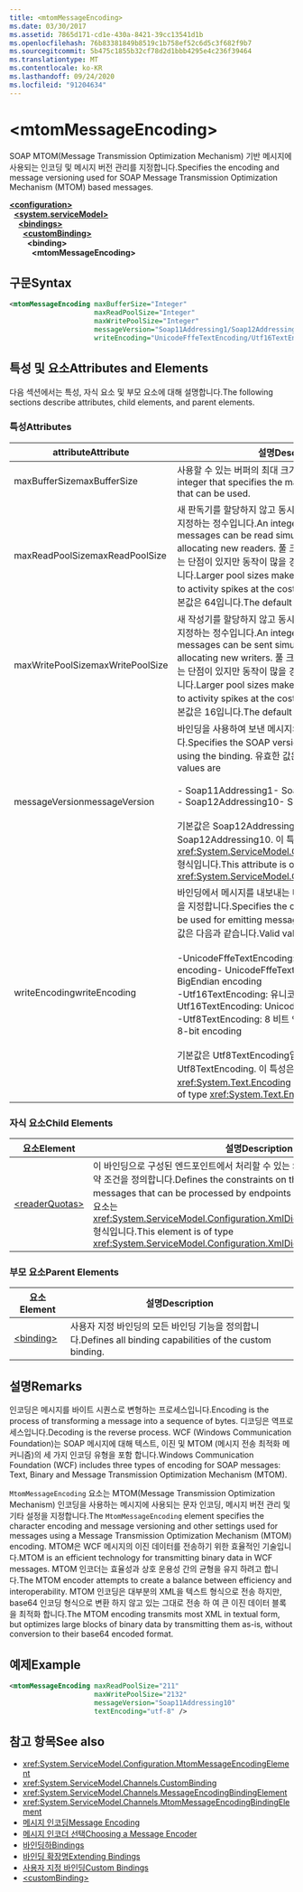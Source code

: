 ```yaml
---
title: <mtomMessageEncoding>
ms.date: 03/30/2017
ms.assetid: 7865d171-cd1e-430a-8421-39cc13541d1b
ms.openlocfilehash: 76b83381849b8519c1b758ef52c6d5c3f682f9b7
ms.sourcegitcommit: 5b475c1855b32cf78d2d1bbb4295e4c236f39464
ms.translationtype: MT
ms.contentlocale: ko-KR
ms.lasthandoff: 09/24/2020
ms.locfileid: "91204634"
---
```

# \<mtomMessageEncoding>

<span data-ttu-id="5db0d-101">SOAP MTOM(Message Transmission Optimization Mechanism) 기반 메시지에 사용되는 인코딩 및 메시지 버전 관리를 지정합니다.</span><span class="sxs-lookup"><span data-stu-id="5db0d-101">Specifies the encoding and message versioning used for SOAP Message Transmission Optimization Mechanism (MTOM) based messages.</span></span>  
  
[**\<configuration>**](../configuration-element.md)\
&nbsp;&nbsp;[**\<system.serviceModel>**](system-servicemodel.md)\
&nbsp;&nbsp;&nbsp;&nbsp;[**\<bindings>**](bindings.md)\
&nbsp;&nbsp;&nbsp;&nbsp;&nbsp;&nbsp;[**\<customBinding>**](custombinding.md)\
&nbsp;&nbsp;&nbsp;&nbsp;&nbsp;&nbsp;&nbsp;&nbsp;**\<binding>**\
&nbsp;&nbsp;&nbsp;&nbsp;&nbsp;&nbsp;&nbsp;&nbsp;&nbsp;&nbsp;**\<mtomMessageEncoding>**  
  
## <a name="syntax"></a><span data-ttu-id="5db0d-102">구문</span><span class="sxs-lookup"><span data-stu-id="5db0d-102">Syntax</span></span>  
  
```xml  
<mtomMessageEncoding maxBufferSize="Integer"
                     maxReadPoolSize="Integer"
                     maxWritePoolSize="Integer"
                     messageVersion="Soap11Addressing1/Soap12Addressing10"
                     writeEncoding="UnicodeFffeTextEncoding/Utf16TextEncoding/Utf8TextEncoding" />
```  
  
## <a name="attributes-and-elements"></a><span data-ttu-id="5db0d-103">특성 및 요소</span><span class="sxs-lookup"><span data-stu-id="5db0d-103">Attributes and Elements</span></span>  

 <span data-ttu-id="5db0d-104">다음 섹션에서는 특성, 자식 요소 및 부모 요소에 대해 설명합니다.</span><span class="sxs-lookup"><span data-stu-id="5db0d-104">The following sections describe attributes, child elements, and parent elements.</span></span>  
  
### <a name="attributes"></a><span data-ttu-id="5db0d-105">특성</span><span class="sxs-lookup"><span data-stu-id="5db0d-105">Attributes</span></span>  
  
|<span data-ttu-id="5db0d-106">attribute</span><span class="sxs-lookup"><span data-stu-id="5db0d-106">Attribute</span></span>|<span data-ttu-id="5db0d-107">설명</span><span class="sxs-lookup"><span data-stu-id="5db0d-107">Description</span></span>|  
|---------------|-----------------|  
|<span data-ttu-id="5db0d-108">maxBufferSize</span><span class="sxs-lookup"><span data-stu-id="5db0d-108">maxBufferSize</span></span>|<span data-ttu-id="5db0d-109">사용할 수 있는 버퍼의 최대 크기를 지정하는 정수입니다.</span><span class="sxs-lookup"><span data-stu-id="5db0d-109">An integer that specifies the maximum size of the buffer that can be used.</span></span>|  
|<span data-ttu-id="5db0d-110">maxReadPoolSize</span><span class="sxs-lookup"><span data-stu-id="5db0d-110">maxReadPoolSize</span></span>|<span data-ttu-id="5db0d-111">새 판독기를 할당하지 않고 동시에 읽을 수 있는 메시지 수를 지정하는 정수입니다.</span><span class="sxs-lookup"><span data-stu-id="5db0d-111">An integer that specifies how many messages can be read simultaneously without allocating new readers.</span></span> <span data-ttu-id="5db0d-112">풀 크기가 커지면 작업 집합이 커지는 단점이 있지만 동작이 많을 경우의 시스템 안정성이 높아집니다.</span><span class="sxs-lookup"><span data-stu-id="5db0d-112">Larger pool sizes make the system more tolerant to activity spikes at the cost of a larger working set.</span></span> <span data-ttu-id="5db0d-113">기본값은 64입니다.</span><span class="sxs-lookup"><span data-stu-id="5db0d-113">The default is 64.</span></span>|  
|<span data-ttu-id="5db0d-114">maxWritePoolSize</span><span class="sxs-lookup"><span data-stu-id="5db0d-114">maxWritePoolSize</span></span>|<span data-ttu-id="5db0d-115">새 작성기를 할당하지 않고 동시에 보낼 수 있는 메시지 수를 지정하는 정수입니다.</span><span class="sxs-lookup"><span data-stu-id="5db0d-115">An integer that specifies how many messages can be sent simultaneously without allocating new writers.</span></span> <span data-ttu-id="5db0d-116">풀 크기가 커지면 작업 집합이 커지는 단점이 있지만 동작이 많을 경우의 시스템 안정성이 높아집니다.</span><span class="sxs-lookup"><span data-stu-id="5db0d-116">Larger pool sizes make the system more tolerant to activity spikes at the cost of a larger working set.</span></span> <span data-ttu-id="5db0d-117">기본값은 16입니다.</span><span class="sxs-lookup"><span data-stu-id="5db0d-117">The default is 16.</span></span>|  
|<span data-ttu-id="5db0d-118">messageVersion</span><span class="sxs-lookup"><span data-stu-id="5db0d-118">messageVersion</span></span>|<span data-ttu-id="5db0d-119">바인딩을 사용하여 보낸 메시지의 SOAP 버전을 지정합니다.</span><span class="sxs-lookup"><span data-stu-id="5db0d-119">Specifies the SOAP version of the messages sent using the binding.</span></span> <span data-ttu-id="5db0d-120">유효한 값은 다음과 같습니다.</span><span class="sxs-lookup"><span data-stu-id="5db0d-120">Valid values are</span></span><br /><br /> <span data-ttu-id="5db0d-121">- Soap11Addressing1</span><span class="sxs-lookup"><span data-stu-id="5db0d-121">-   Soap11Addressing1</span></span><br /><span data-ttu-id="5db0d-122">- Soap12Addressing10</span><span class="sxs-lookup"><span data-stu-id="5db0d-122">-   Soap12Addressing10</span></span><br /><br /> <span data-ttu-id="5db0d-123">기본값은 Soap12Addressing10입니다.</span><span class="sxs-lookup"><span data-stu-id="5db0d-123">The default is Soap12Addressing10.</span></span> <span data-ttu-id="5db0d-124">이 특성은 <xref:System.ServiceModel.Channels.MessageVersion> 형식입니다.</span><span class="sxs-lookup"><span data-stu-id="5db0d-124">This attribute is of type <xref:System.ServiceModel.Channels.MessageVersion>.</span></span>|  
|<span data-ttu-id="5db0d-125">writeEncoding</span><span class="sxs-lookup"><span data-stu-id="5db0d-125">writeEncoding</span></span>|<span data-ttu-id="5db0d-126">바인딩에서 메시지를 내보내는 데 사용되는 문자 집합 인코딩을 지정합니다.</span><span class="sxs-lookup"><span data-stu-id="5db0d-126">Specifies the character set encoding to be used for emitting messages on the binding.</span></span> <span data-ttu-id="5db0d-127">유효한 값은 다음과 같습니다.</span><span class="sxs-lookup"><span data-stu-id="5db0d-127">Valid values are</span></span><br /><br /> <span data-ttu-id="5db0d-128">-UnicodeFffeTextEncoding: Unicode 이상 Endian encoding</span><span class="sxs-lookup"><span data-stu-id="5db0d-128">-   UnicodeFffeTextEncoding: Unicode BigEndian encoding</span></span><br /><span data-ttu-id="5db0d-129">-Utf16TextEncoding: 유니코드 인코딩</span><span class="sxs-lookup"><span data-stu-id="5db0d-129">-   Utf16TextEncoding: Unicode encoding</span></span><br /><span data-ttu-id="5db0d-130">-Utf8TextEncoding: 8 비트 인코딩</span><span class="sxs-lookup"><span data-stu-id="5db0d-130">-   Utf8TextEncoding: 8-bit encoding</span></span><br /><br /> <span data-ttu-id="5db0d-131">기본값은 Utf8TextEncoding입니다.</span><span class="sxs-lookup"><span data-stu-id="5db0d-131">The default is Utf8TextEncoding.</span></span> <span data-ttu-id="5db0d-132">이 특성은 <xref:System.Text.Encoding> 형식입니다.</span><span class="sxs-lookup"><span data-stu-id="5db0d-132">This attribute is of type <xref:System.Text.Encoding>.</span></span>|  
  
### <a name="child-elements"></a><span data-ttu-id="5db0d-133">자식 요소</span><span class="sxs-lookup"><span data-stu-id="5db0d-133">Child Elements</span></span>  
  
|<span data-ttu-id="5db0d-134">요소</span><span class="sxs-lookup"><span data-stu-id="5db0d-134">Element</span></span>|<span data-ttu-id="5db0d-135">설명</span><span class="sxs-lookup"><span data-stu-id="5db0d-135">Description</span></span>|  
|-------------|-----------------|  
|[\<readerQuotas>](/previous-versions/dotnet/netframework-4.0/ms731325(v=vs.100))|<span data-ttu-id="5db0d-136">이 바인딩으로 구성된 엔드포인트에서 처리할 수 있는 SOAP 메시지의 복잡성에 대한 제약 조건을 정의합니다.</span><span class="sxs-lookup"><span data-stu-id="5db0d-136">Defines the constraints on the complexity of SOAP messages that can be processed by endpoints configured with this binding.</span></span> <span data-ttu-id="5db0d-137">이 요소는 <xref:System.ServiceModel.Configuration.XmlDictionaryReaderQuotasElement> 형식입니다.</span><span class="sxs-lookup"><span data-stu-id="5db0d-137">This element is of type <xref:System.ServiceModel.Configuration.XmlDictionaryReaderQuotasElement>.</span></span>|  
  
### <a name="parent-elements"></a><span data-ttu-id="5db0d-138">부모 요소</span><span class="sxs-lookup"><span data-stu-id="5db0d-138">Parent Elements</span></span>  
  
|<span data-ttu-id="5db0d-139">요소</span><span class="sxs-lookup"><span data-stu-id="5db0d-139">Element</span></span>|<span data-ttu-id="5db0d-140">설명</span><span class="sxs-lookup"><span data-stu-id="5db0d-140">Description</span></span>|  
|-------------|-----------------|  
|[\<binding>](bindings.md)|<span data-ttu-id="5db0d-141">사용자 지정 바인딩의 모든 바인딩 기능을 정의합니다.</span><span class="sxs-lookup"><span data-stu-id="5db0d-141">Defines all binding capabilities of the custom binding.</span></span>|  
  
## <a name="remarks"></a><span data-ttu-id="5db0d-142">설명</span><span class="sxs-lookup"><span data-stu-id="5db0d-142">Remarks</span></span>  

 <span data-ttu-id="5db0d-143">인코딩은 메시지를 바이트 시퀀스로 변형하는 프로세스입니다.</span><span class="sxs-lookup"><span data-stu-id="5db0d-143">Encoding is the process of transforming a message into a sequence of bytes.</span></span> <span data-ttu-id="5db0d-144">디코딩은 역프로세스입니다.</span><span class="sxs-lookup"><span data-stu-id="5db0d-144">Decoding is the reverse process.</span></span> <span data-ttu-id="5db0d-145">WCF (Windows Communication Foundation)는 SOAP 메시지에 대해 텍스트, 이진 및 MTOM (메시지 전송 최적화 메커니즘)의 세 가지 인코딩 유형을 포함 합니다.</span><span class="sxs-lookup"><span data-stu-id="5db0d-145">Windows Communication Foundation (WCF) includes three types of encoding for SOAP messages: Text, Binary and Message Transmission Optimization Mechanism (MTOM).</span></span>  
  
 <span data-ttu-id="5db0d-146">`MtomMessageEncoding` 요소는 MTOM(Message Transmission Optimization Mechanism) 인코딩을 사용하는 메시지에 사용되는 문자 인코딩, 메시지 버전 관리 및 기타 설정을 지정합니다.</span><span class="sxs-lookup"><span data-stu-id="5db0d-146">The `MtomMessageEncoding` element specifies the character encoding and message versioning and other settings used for messages using a Message Transmission Optimization Mechanism (MTOM) encoding.</span></span> <span data-ttu-id="5db0d-147">MTOM은 WCF 메시지의 이진 데이터를 전송하기 위한 효율적인 기술입니다.</span><span class="sxs-lookup"><span data-stu-id="5db0d-147">MTOM is an efficient technology for transmitting binary data in WCF messages.</span></span> <span data-ttu-id="5db0d-148">MTOM 인코더는 효율성과 상호 운용성 간의 균형을 유지 하려고 합니다.</span><span class="sxs-lookup"><span data-stu-id="5db0d-148">The MTOM encoder attempts to create a balance between efficiency and interoperability.</span></span> <span data-ttu-id="5db0d-149">MTOM 인코딩은 대부분의 XML을 텍스트 형식으로 전송 하지만, base64 인코딩 형식으로 변환 하지 않고 있는 그대로 전송 하 여 큰 이진 데이터 블록을 최적화 합니다.</span><span class="sxs-lookup"><span data-stu-id="5db0d-149">The MTOM encoding transmits most XML in textual form, but optimizes large blocks of binary data by transmitting them as-is, without conversion to their base64 encoded format.</span></span>  
  
## <a name="example"></a><span data-ttu-id="5db0d-150">예제</span><span class="sxs-lookup"><span data-stu-id="5db0d-150">Example</span></span>  
  
```xml  
<mtomMessageEncoding maxReadPoolSize="211"
                     maxWritePoolSize="2132"
                     messageVersion="Soap11Addressing10"
                     textEncoding="utf-8" />
```  
  
## <a name="see-also"></a><span data-ttu-id="5db0d-151">참고 항목</span><span class="sxs-lookup"><span data-stu-id="5db0d-151">See also</span></span>

- <xref:System.ServiceModel.Configuration.MtomMessageEncodingElement>
- <xref:System.ServiceModel.Channels.CustomBinding>
- <xref:System.ServiceModel.Channels.MessageEncodingBindingElement>
- <xref:System.ServiceModel.Channels.MtomMessageEncodingBindingElement>
- [<span data-ttu-id="5db0d-152">메시지 인코딩</span><span class="sxs-lookup"><span data-stu-id="5db0d-152">Message Encoding</span></span>](message-encoding.md)
- [<span data-ttu-id="5db0d-153">메시지 인코더 선택</span><span class="sxs-lookup"><span data-stu-id="5db0d-153">Choosing a Message Encoder</span></span>](../../../wcf/feature-details/choosing-a-message-encoder.md)
- [<span data-ttu-id="5db0d-154">바인딩하</span><span class="sxs-lookup"><span data-stu-id="5db0d-154">Bindings</span></span>](../../../wcf/bindings.md)
- [<span data-ttu-id="5db0d-155">바인딩 확장명</span><span class="sxs-lookup"><span data-stu-id="5db0d-155">Extending Bindings</span></span>](../../../wcf/extending/extending-bindings.md)
- [<span data-ttu-id="5db0d-156">사용자 지정 바인딩</span><span class="sxs-lookup"><span data-stu-id="5db0d-156">Custom Bindings</span></span>](../../../wcf/extending/custom-bindings.md)
- [\<customBinding>](custombinding.md)
